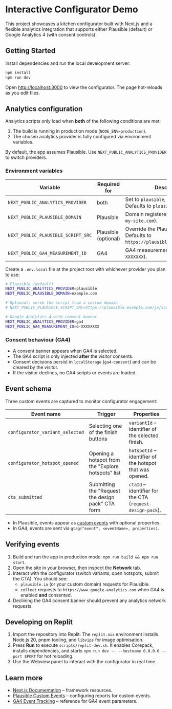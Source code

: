 # Interactive Configurator Demo

This project showcases a kitchen configurator built with Next.js and a flexible analytics integration that supports either Plausible (default) or Google Analytics 4 (with consent controls).

## Getting Started

Install dependencies and run the local development server:

```bash
npm install
npm run dev
```

Open [http://localhost:3000](http://localhost:3000) to view the configurator. The page hot-reloads as you edit files.

## Analytics configuration

Analytics scripts only load when **both** of the following conditions are met:

1. The build is running in production mode (`NODE_ENV=production`).
2. The chosen analytics provider is fully configured via environment variables.

By default, the app assumes Plausible. Use `NEXT_PUBLIC_ANALYTICS_PROVIDER` to switch providers.

### Environment variables

| Variable | Required for | Description |
| --- | --- | --- |
| `NEXT_PUBLIC_ANALYTICS_PROVIDER` | both | Set to `plausible`, `ga4`, or `none`. Defaults to `plausible`. |
| `NEXT_PUBLIC_PLAUSIBLE_DOMAIN` | Plausible | Domain registered in Plausible (e.g. `my-site.com`). |
| `NEXT_PUBLIC_PLAUSIBLE_SCRIPT_SRC` | Plausible (optional) | Override the Plausible script URL. Defaults to `https://plausible.io/js/script.js`. |
| `NEXT_PUBLIC_GA4_MEASUREMENT_ID` | GA4 | GA4 measurement ID (e.g. `G-XXXXXXX`). |

Create a `.env.local` file at the project root with whichever provider you plan to use:

```bash
# Plausible (default)
NEXT_PUBLIC_ANALYTICS_PROVIDER=plausible
NEXT_PUBLIC_PLAUSIBLE_DOMAIN=example.com

# Optional: serve the script from a custom domain
# NEXT_PUBLIC_PLAUSIBLE_SCRIPT_SRC=https://plausible.example.com/js/script.js
```

```bash
# Google Analytics 4 with consent banner
NEXT_PUBLIC_ANALYTICS_PROVIDER=ga4
NEXT_PUBLIC_GA4_MEASUREMENT_ID=G-XXXXXXXX
```

### Consent behaviour (GA4)

- A consent banner appears when GA4 is selected.
- The GA4 script is only injected **after** the visitor consents.
- Consent decisions persist in `localStorage` (`ga4-consent`) and can be cleared by the visitor.
- If the visitor declines, no GA4 scripts or events are loaded.

## Event schema

Three custom events are captured to monitor configurator engagement:

| Event name | Trigger | Properties |
| --- | --- | --- |
| `configurator_variant_selected` | Selecting one of the finish buttons | `variantId` – identifier of the selected finish. |
| `configurator_hotspot_opened` | Opening a hotspot from the "Explore hotspots" list | `hotspotId` – identifier of the hotspot that was opened. |
| `cta_submitted` | Submitting the "Request the design pack" CTA form | `ctaId` – identifier for the CTA (`request-design-pack`). |

- In Plausible, events appear as [custom events](https://plausible.io/docs/custom-event-goals) with optional properties.
- In GA4, events are sent via `gtag("event", <eventName>, properties)`.

## Verifying events

1. Build and run the app in production mode: `npm run build && npm run start`.
2. Open the site in your browser, then inspect the **Network** tab.
3. Interact with the configurator (switch variants, open hotspots, submit the CTA). You should see:
   - `plausible.io` (or your custom domain) requests for Plausible.
   - `collect` requests to `https://www.google-analytics.com` when GA4 is enabled **and** consented.
4. Declining the GA4 consent banner should prevent any analytics network requests.

## Developing on Replit

1. Import the repository into Replit. The `replit.nix` environment installs Node.js 20, pnpm tooling, and `libvips` for image optimisation.
2. Press **Run** to execute `scripts/replit-dev.sh`. It enables Corepack, installs dependencies, and starts `npm run dev -- --hostname 0.0.0.0 --port $PORT` for hot reloading.
3. Use the Webview panel to interact with the configurator in real time.

## Learn more

- [Next.js Documentation](https://nextjs.org/docs) – framework resources.
- [Plausible Custom Events](https://plausible.io/docs/custom-event-goals) – configuring reports for custom events.
- [GA4 Event Tracking](https://developers.google.com/gtagjs/reference/event) – reference for GA4 event parameters.
